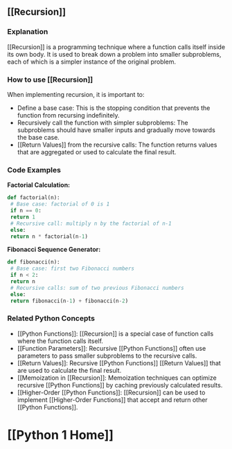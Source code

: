 ## [[Recursion]]

### Explanation
 [[Recursion]] is a programming technique where a function calls itself inside its own body. It is used to break down a problem into smaller subproblems, each of which is a simpler instance of the original problem.

### How to use [[Recursion]]
When implementing recursion, it is important to:

- Define a base case: This is the stopping condition that prevents the function from recursing indefinitely.
- Recursively call the function with simpler subproblems: The subproblems should have smaller inputs and gradually move towards the base case.
- [[Return Values]] from the recursive calls: The function returns values that are aggregated or used to calculate the final result.

### Code Examples

**Factorial Calculation:**
```python
def factorial(n):
 # Base case: factorial of 0 is 1
 if n == 0:
 return 1
 # Recursive call: multiply n by the factorial of n-1
 else:
 return n * factorial(n-1)
```

**Fibonacci Sequence Generator:**
```python
def fibonacci(n):
 # Base case: first two Fibonacci numbers
 if n < 2:
 return n
 # Recursive calls: sum of two previous Fibonacci numbers
 else:
 return fibonacci(n-1) + fibonacci(n-2)
```

### Related Python Concepts

- [[Python Functions]]: [[Recursion]] is a special case of function calls where the function calls itself.
- [[Function Parameters]]: Recursive [[Python Functions]] often use parameters to pass smaller subproblems to the recursive calls.
- [[Return Values]]: Recursive [[Python Functions]] [[Return Values]] that are used to calculate the final result.
- [[Memoization in [[Recursion]]: Memoization techniques can optimize recursive [[Python Functions]] by caching previously calculated results.
- [[Higher-Order [[Python Functions]]: [[Recursion]] can be used to implement [[Higher-Order Functions]] that accept and return other [[Python Functions]].
# [[Python 1 Home]]
